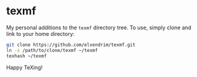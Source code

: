 # texmf
My personal additions to the `texmf` directory tree. To use, simply clone and link to your home directory:

``` bash
git clone https://github.com/elvendrim/texmf.git
ln -s /path/to/clone/texmf ~/texmf
texhash ~/texmf
```

Happy TeXing!
